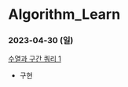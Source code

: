 # Algorithm_Learn
### 2023-04-30 (일)
[수열과 구간 쿼리 1](https://school.programmers.co.kr/learn/courses/30/lessons/181883)
- 구현
